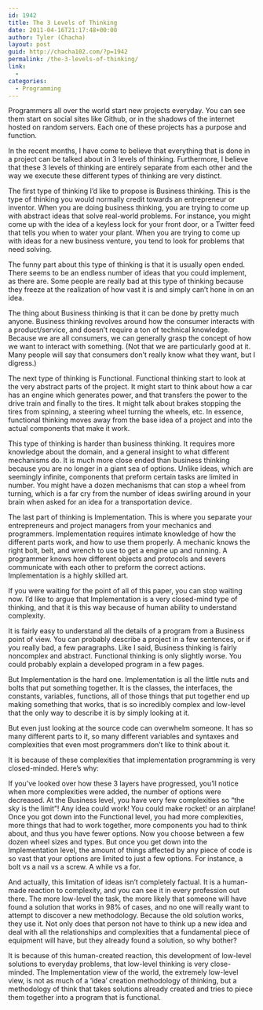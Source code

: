 ```yaml
---
id: 1942
title: The 3 Levels of Thinking
date: 2011-04-16T21:17:48+00:00
author: Tyler (Chacha)
layout: post
guid: http://chacha102.com/?p=1942
permalink: /the-3-levels-of-thinking/
link:
  - 
categories:
  - Programming
---
```

Programmers all over the world start new projects everyday. You can see them start on social sites like Github, or in the shadows of the internet hosted on random servers. Each one of these projects has a purpose and function. 

In the recent months, I have come to believe that everything that is done in a project can be talked about in 3 levels of thinking. Furthermore, I believe that these 3 levels of thinking are entirely separate from each other and the way we execute these different types of thinking are very distinct.

The first type of thinking I&#8217;d like to propose is Business thinking. This is the type of thinking you would normally credit towards an entrepreneur or inventor. When you are doing business thinking, you are trying to come up with abstract ideas that solve real-world problems. For instance, you might come up with the idea of a keyless lock for your front door, or a Twitter feed that tells you when to water your plant. When you are trying to come up with ideas for a new business venture, you tend to look for problems that need solving. 

The funny part about this type of thinking is that it is usually open ended. There seems to be an endless number of ideas that you could implement, as there are. Some people are really bad at this type of thinking because they freeze at the realization of how vast it is and simply can&#8217;t hone in on an idea. 

The thing about Business thinking is that it can be done by pretty much anyone. Business thinking revolves around how the consumer interacts with a product/service, and doesn&#8217;t require a ton of technical knowledge. Because we are all consumers, we can generally grasp the concept of how we want to interact with something. (Not that we are particularly good at it. Many people will say that consumers don&#8217;t really know what they want, but I digress.) 

The next type of thinking is Functional. Functional thinking start to look at the very abstract parts of the project. It might start to think about how a car has an engine which generates power, and that transfers the power to the drive train and finally to the tires. It might talk about brakes stopping the tires from spinning, a steering wheel turning the wheels, etc. In essence, functional thinking moves away from the base idea of a project and into the actual components that make it work. 

This type of thinking is harder than business thinking. It requires more knowledge about the domain, and a general insight to what different mechanisms do. It is much more close ended than business thinking because you are no longer in a giant sea of options. Unlike ideas, which are seemingly infinite, components that preform certain tasks are limited in number. You might have a dozen mechanisms that can stop a wheel from turning, which is a far cry from the number of ideas swirling around in your brain when asked for an idea for a transportation device.

The last part of thinking is Implementation. This is where you separate your entrepreneurs and project managers from your mechanics and programmers. Implementation requires intimate knowledge of how the different parts work, and how to use them properly. A mechanic knows the right bolt, belt, and wrench to use to get a engine up and running. A programmer knows how different objects and protocols and severs communicate with each other to preform the correct actions. Implementation is a highly skilled art.

If you were waiting for the point of all of this paper, you can stop waiting now. I&#8217;d like to argue that Implementation is a very closed-mind type of thinking, and that it is this way because of human ability to understand complexity.

It is fairly easy to understand all the details of a program from a Business point of view. You can probably describe a project in a few sentences, or if you really bad, a few paragraphs. Like I said, Business thinking is fairly noncomplex and abstract. Functional thinking is only slightly worse. You could probably explain a developed program in a few pages. 

But Implementation is the hard one. Implementation is all the little nuts and bolts that put something together. It is the classes, the interfaces, the constants, variables, functions, all of those things that put together end up making something that works, that is so incredibly complex and low-level that the only way to describe it is by simply looking at it. 

But even just looking at the source code can overwhelm someone. It has so many different parts to it, so many different variables and syntaxes and complexities that even most programmers don&#8217;t like to think about it. 

It is because of these complexities that implementation programming is very closed-minded. Here&#8217;s why:

If you&#8217;ve looked over how these 3 layers have progressed, you&#8217;ll notice when more complexities were added, the number of options were decreased. At the Business level, you have very few complexities so &#8220;the sky is the limit&#8221;! Any idea could work! You could make rocket! or an airplane! Once you got down into the Functional level, you had more complexities, more things that had to work together, more components you had to think about, and thus you have fewer options. Now you choose between a few dozen wheel sizes and types. But once you get down into the Implementation level, the amount of things affected by any piece of code is so vast that your options are limited to just a few options. For instance, a bolt vs a nail vs a screw. A while vs a for. 

And actually, this limitation of ideas isn&#8217;t completely factual. It is a human-made reaction to complexity, and you can see it in every profession out there. The more low-level the task, the more likely that someone will have found a solution that works in 98% of cases, and no one will really want to attempt to discover a new methodology. Because the old solution works, they use it. Not only does that person not have to think up a new idea and deal with all the relationships and complexities that a fundamental piece of equipment will have, but they already found a solution, so why bother?

It is because of this human-created reaction, this development of low-level solutions to everyday problems, that low-level thinking is very close-minded. The Implementation view of the world, the extremely low-level view, is not as much of a &#8216;idea&#8217; creation methodology of thinking, but a methodology of think that takes solutions already created and tries to piece them together into a program that is functional.